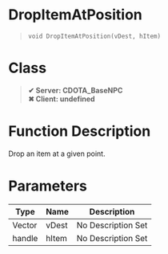 # DropItemAtPosition
> `void DropItemAtPosition(vDest, hItem)`
# Class
> __✔ Server: CDOTA_BaseNPC__  
> __✖ Client: undefined__  
# Function Description
Drop an item at a given point.
# Parameters
Type|Name|Description
--|--|--
Vector|vDest|No Description Set
handle|hItem|No Description Set
